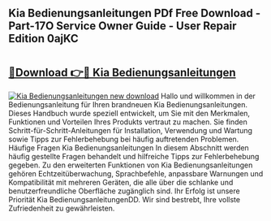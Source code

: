 ## Kia Bedienungsanleitungen PDf Free Download - Part-17O Service Owner Guide - User Repair Edition 0ajKC

# <h2><a href="http://df5uj1i.blite.top/?on=Kia+Bedienungsanleitungen">🔗Download 👉🔴 Kia Bedienungsanleitungen</a></h2>

[![Kia Bedienungsanleitungen new download](https://i.imgur.com/lujVjoI.png)](http://df5uj1i.blite.top/?on=Kia+Bedienungsanleitungen)
Hallo und willkommen in der Bedienungsanleitung für Ihren brandneuen Kia Bedienungsanleitungen. Dieses Handbuch wurde speziell entwickelt, um Sie mit den Merkmalen, Funktionen und Vorteilen Ihres Produkts vertraut zu machen. Sie finden Schritt-für-Schritt-Anleitungen für Installation, Verwendung und Wartung sowie Tipps zur Fehlerbehebung bei häufig auftretenden Problemen. Häufige Fragen Kia Bedienungsanleitungen In diesem Abschnitt werden häufig gestellte Fragen behandelt und hilfreiche Tipps zur Fehlerbehebung gegeben. Zu den erweiterten Funktionen von Kia Bedienungsanleitungen gehören Echtzeitüberwachung, Sprachbefehle, anpassbare Warnungen und Kompatibilität mit mehreren Geräten, die alle über die schlanke und benutzerfreundliche Oberfläche zugänglich sind. Ihr Erfolg ist unsere Priorität Kia BedienungsanleitungenDD. Wir sind bestrebt, Ihre vollste Zufriedenheit zu gewährleisten.
